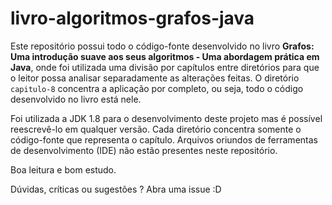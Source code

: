 # livro-algoritmos-grafos-java
Este repositório possui todo o código-fonte desenvolvido no livro __Grafos: Uma introdução suave aos seus algoritmos - Uma abordagem prática em Java__,  onde foi utilizada uma divisão por capítulos entre diretórios para que o leitor possa analisar separadamente as alterações feitas. O diretório `capitulo-8` concentra a aplicação por completo, ou seja, todo o código desenvolvido no livro está nele.

Foi utilizada a JDK 1.8 para o desenvolvimento deste projeto mas é possível reescrevê-lo em qualquer versão. Cada diretório concentra somente o código-fonte que representa o capítulo. Arquivos oriundos de ferramentas de desenvolvimento (IDE) não estão presentes neste repositório.

Boa leitura e bom estudo.

Dúvidas, críticas ou sugestões ? Abra uma issue :D
